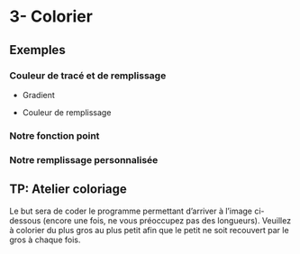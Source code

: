 # 3- Colorier
## Exemples
### Couleur de tracé et de remplissage
- Gradient

- Couleur de remplissage

### Notre fonction point

### Notre remplissage personnalisée

## TP: Atelier coloriage
Le but sera de coder le programme permettant d’arriver à l’image ci-dessous (encore une fois, ne vous préoccupez pas des longueurs). Veuillez à colorier du plus gros au plus petit afin que le petit ne soit recouvert par le gros à chaque fois.
